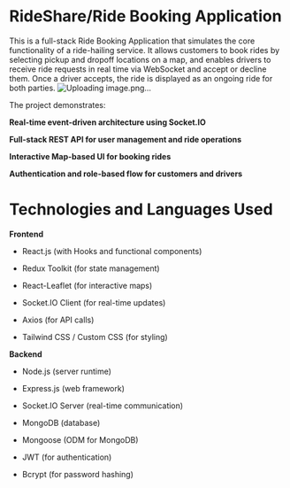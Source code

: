 # RideShare/Ride Booking Application
This is a full-stack Ride Booking Application that simulates the core functionality of a ride-hailing service.
It allows customers to book rides by selecting pickup and dropoff locations on a map, and enables drivers to receive ride requests in real time via WebSocket and accept or decline them. Once a driver accepts, the ride is displayed as an ongoing ride for both parties.
![Uploading image.png…]()

The project demonstrates:

**Real-time event-driven architecture using Socket.IO**

**Full-stack REST API for user management and ride operations**

**Interactive Map-based UI for booking rides**

**Authentication and role-based flow for customers and drivers**

# Technologies and Languages Used

**Frontend**

- React.js (with Hooks and functional components)

- Redux Toolkit (for state management)

- React-Leaflet (for interactive maps)

- Socket.IO Client (for real-time updates)

- Axios (for API calls)

- Tailwind CSS / Custom CSS (for styling)

**Backend**

- Node.js (server runtime)

- Express.js (web framework)

- Socket.IO Server (real-time communication)

- MongoDB (database)

- Mongoose (ODM for MongoDB)

- JWT (for authentication)

- Bcrypt (for password hashing)
